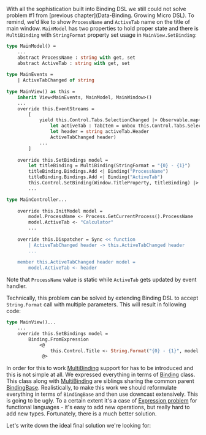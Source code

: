 With all the sophistication built into Binding DSL we still could not solve problem #1 from [previous chapter](Data-Binding. Growing Micro DSL). To remind, we'd like to show `ProcessName` and `ActiveTab` name on the title of main window. `MainModel` has two properties to hold proper state and there is `MultiBinding` with `StringFormat` property set usage in `MainView.SetBinding`:

```ocaml
type MainModel() = 
    ...
    abstract ProcessName : string with get, set
    abstract ActiveTab : string with get, set
    
type MainEvents = 
    | ActiveTabChanged of string 
    
type MainView() as this = 
    inherit View<MainEvents, MainModel, MainWindow>()
    ...
    override this.EventStreams = 
        [   
            yield this.Control.Tabs.SelectionChanged |> Observable.map(fun _ -> 
                let activeTab : TabItem = unbox this.Control.Tabs.SelectedItem 
                let header = string activeTab.Header 
                ActiveTabChanged header) 
            ...
        ]
    
    override this.SetBindings model = 
        let titleBinding = MultiBinding(StringFormat = "{0} - {1}") 
        titleBinding.Bindings.Add <| Binding("ProcessName") 
        titleBinding.Bindings.Add <| Binding("ActiveTab") 
        this.Control.SetBinding(Window.TitleProperty, titleBinding) |> ignore 
        ...

type MainController...
    
    override this.InitModel model = 
        model.ProcessName <- Process.GetCurrentProcess().ProcessName 
        model.ActiveTab <- "Calculator" 
        ...
    
    override this.Dispatcher = Sync << function 
        | ActiveTabChanged header -> this.ActiveTabChanged header 
        ...
    
    member this.ActiveTabChanged header model = 
        model.ActiveTab <- header 
```
Note that `ProcessName` value is static while `ActiveTab` gets updated by event handler. 

Technically, this problem can be solved by extending Binding DSL to accept `String.Format` call with multiple parameters. This will result in following code: 
```ocaml
type MainView()...
    ...
    override this.SetBindings model = 
        Binding.FromExpression 
            <@ 
                this.Control.Title <- String.Format("{0} - {1}", model.ProcessName, model.ActiveTab)
             @>
```

In order for this to work [MultiBinding](http://blogs.mscommunity.net/blogs/borissevo/archive/2009/01/20/wpf-trick-3-multibinding-and-stringformat.aspx) support for  has to be introduced and this is not simple at all. We expressed everything in terms of [Binding](http://msdn.microsoft.com/en-us/library/system.windows.data.binding.aspx) class. This class along with [MultiBinding](http://msdn.microsoft.com/en-us/library/ms613634.aspx) are siblings sharing the common parent [BindingBase](http://msdn.microsoft.com/en-us/library/system.windows.data.bindingbase.aspx). Realistically, to make this work we should reformulate everything in terms of `BindingBase` and then use downcast extensively. This is going to be ugly. To a certain extent it's a case of [Expression problem](http://en.wikipedia.org/wiki/Expression_problem) for functional languages - it's easy to add new operations, but really hard to add new types. Fortunately, there is a much better solution. 

Let's write down the ideal final solution we're looking for: 
